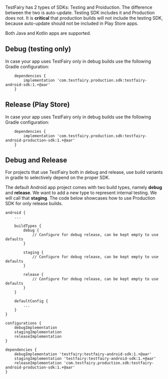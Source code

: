 TestFairy has 2 types of SDKs: Testing and Proiduction.
The difference between the two is auto-update. Testing SDK includes it and Production does not.
It is **critical** that production builds will not include the testing SDK, because auto-update should not be included in Play Store apps.



Both Java and Kotlin apps are supported.
<!--
[ ![Download](https://api.bintray.com/packages/testfairy/testfairy/testfairy-production/images/download.svg) ](https://bintray.com/testfairy/testfairy/testfairy-production/_latestVersion)
-->

## Debug (testing only)

In case your app uses TestFairy only in debug builds use the following Gradle configuration:

```
    dependencies {
        implementation 'com.testfairy.production.sdk:testfairy-android-sdk:1.+@aar'
    }
```

## Release (Play Store)

In case your app uses TestFairy only in debug builds use the following Gradle configuration:

```
    dependencies {
        implementation 'com.testfairy.production.sdk:testfairy-android-production-sdk:1.+@aar'
    }
```


## Debug and Release

For projects that use TestFairy both in debug and release, use build variants in gradle to selectively depend on the proper SDK.

The default Android app project comes with two build types, namely **debug** and **release**. We want to add a new type to represent internal testing. We will call that **staging**. The code below showcases how to use Production SDK for only release builds.

```
android {
    ...

    buildTypes {
        debug {
            // Configure for debug release, can be kept empty to use defaults
        }

        staging {
            // Configure for debug release, can be kept empty to use defaults
        }

        release {
            // Configure for debug release, can be kept empty to use defaults
        }
    }

    defaultConfig {
        ...
    }
}

configurations {
    debugImplementation
    stagingImplementation
    releaseImplementation
}

dependencies {
    debugImplementation 'testfairy:testfairy-android-sdk:1.+@aar'
    stagingImplementation 'testfairy:testfairy-android-sdk:1.+@aar'
    releaseImplementation 'com.testfairy.production.sdk:testfairy-android-production-sdk:1.+@aar'
}
```
